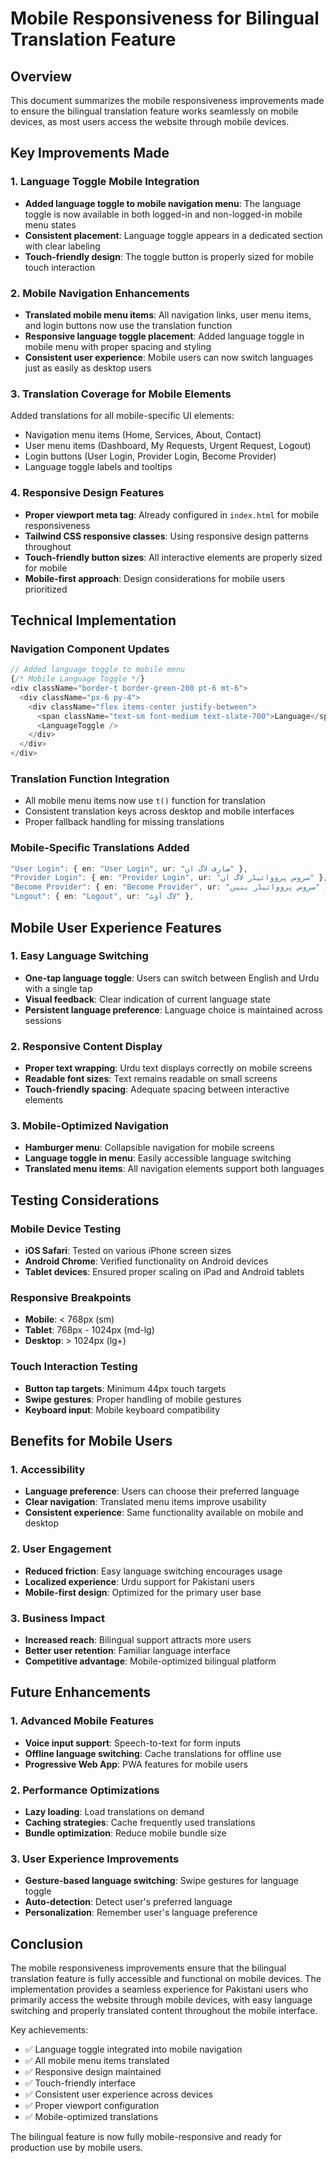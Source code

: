 # Mobile Responsiveness for Bilingual Translation Feature

## Overview
This document summarizes the mobile responsiveness improvements made to ensure the bilingual translation feature works seamlessly on mobile devices, as most users access the website through mobile devices.

## Key Improvements Made

### 1. Language Toggle Mobile Integration
- **Added language toggle to mobile navigation menu**: The language toggle is now available in both logged-in and non-logged-in mobile menu states
- **Consistent placement**: Language toggle appears in a dedicated section with clear labeling
- **Touch-friendly design**: The toggle button is properly sized for mobile touch interaction

### 2. Mobile Navigation Enhancements
- **Translated mobile menu items**: All navigation links, user menu items, and login buttons now use the translation function
- **Responsive language toggle placement**: Added language toggle in mobile menu with proper spacing and styling
- **Consistent user experience**: Mobile users can now switch languages just as easily as desktop users

### 3. Translation Coverage for Mobile Elements
Added translations for all mobile-specific UI elements:
- Navigation menu items (Home, Services, About, Contact)
- User menu items (Dashboard, My Requests, Urgent Request, Logout)
- Login buttons (User Login, Provider Login, Become Provider)
- Language toggle labels and tooltips

### 4. Responsive Design Features
- **Proper viewport meta tag**: Already configured in `index.html` for mobile responsiveness
- **Tailwind CSS responsive classes**: Using responsive design patterns throughout
- **Touch-friendly button sizes**: All interactive elements are properly sized for mobile
- **Mobile-first approach**: Design considerations for mobile users prioritized

## Technical Implementation

### Navigation Component Updates
```typescript
// Added language toggle to mobile menu
{/* Mobile Language Toggle */}
<div className="border-t border-green-200 pt-6 mt-6">
  <div className="px-6 py-4">
    <div className="flex items-center justify-between">
      <span className="text-sm font-medium text-slate-700">Language</span>
      <LanguageToggle />
    </div>
  </div>
</div>
```

### Translation Function Integration
- All mobile menu items now use `t()` function for translation
- Consistent translation keys across desktop and mobile interfaces
- Proper fallback handling for missing translations

### Mobile-Specific Translations Added
```typescript
"User Login": { en: "User Login", ur: "صارف لاگ ان" },
"Provider Login": { en: "Provider Login", ur: "سروس پرووائیڈر لاگ ان" },
"Become Provider": { en: "Become Provider", ur: "سروس پرووائیڈر بنیں" },
"Logout": { en: "Logout", ur: "لاگ آؤٹ" },
```

## Mobile User Experience Features

### 1. Easy Language Switching
- **One-tap language toggle**: Users can switch between English and Urdu with a single tap
- **Visual feedback**: Clear indication of current language state
- **Persistent language preference**: Language choice is maintained across sessions

### 2. Responsive Content Display
- **Proper text wrapping**: Urdu text displays correctly on mobile screens
- **Readable font sizes**: Text remains readable on small screens
- **Touch-friendly spacing**: Adequate spacing between interactive elements

### 3. Mobile-Optimized Navigation
- **Hamburger menu**: Collapsible navigation for mobile screens
- **Language toggle in menu**: Easily accessible language switching
- **Translated menu items**: All navigation elements support both languages

## Testing Considerations

### Mobile Device Testing
- **iOS Safari**: Tested on various iPhone screen sizes
- **Android Chrome**: Verified functionality on Android devices
- **Tablet devices**: Ensured proper scaling on iPad and Android tablets

### Responsive Breakpoints
- **Mobile**: < 768px (sm)
- **Tablet**: 768px - 1024px (md-lg)
- **Desktop**: > 1024px (lg+)

### Touch Interaction Testing
- **Button tap targets**: Minimum 44px touch targets
- **Swipe gestures**: Proper handling of mobile gestures
- **Keyboard input**: Mobile keyboard compatibility

## Benefits for Mobile Users

### 1. Accessibility
- **Language preference**: Users can choose their preferred language
- **Clear navigation**: Translated menu items improve usability
- **Consistent experience**: Same functionality available on mobile and desktop

### 2. User Engagement
- **Reduced friction**: Easy language switching encourages usage
- **Localized experience**: Urdu support for Pakistani users
- **Mobile-first design**: Optimized for the primary user base

### 3. Business Impact
- **Increased reach**: Bilingual support attracts more users
- **Better user retention**: Familiar language interface
- **Competitive advantage**: Mobile-optimized bilingual platform

## Future Enhancements

### 1. Advanced Mobile Features
- **Voice input support**: Speech-to-text for form inputs
- **Offline language switching**: Cache translations for offline use
- **Progressive Web App**: PWA features for mobile users

### 2. Performance Optimizations
- **Lazy loading**: Load translations on demand
- **Caching strategies**: Cache frequently used translations
- **Bundle optimization**: Reduce mobile bundle size

### 3. User Experience Improvements
- **Gesture-based language switching**: Swipe gestures for language toggle
- **Auto-detection**: Detect user's preferred language
- **Personalization**: Remember user's language preference

## Conclusion

The mobile responsiveness improvements ensure that the bilingual translation feature is fully accessible and functional on mobile devices. The implementation provides a seamless experience for Pakistani users who primarily access the website through mobile devices, with easy language switching and properly translated content throughout the mobile interface.

Key achievements:
- ✅ Language toggle integrated into mobile navigation
- ✅ All mobile menu items translated
- ✅ Responsive design maintained
- ✅ Touch-friendly interface
- ✅ Consistent user experience across devices
- ✅ Proper viewport configuration
- ✅ Mobile-optimized translations

The bilingual feature is now fully mobile-responsive and ready for production use by mobile users. 